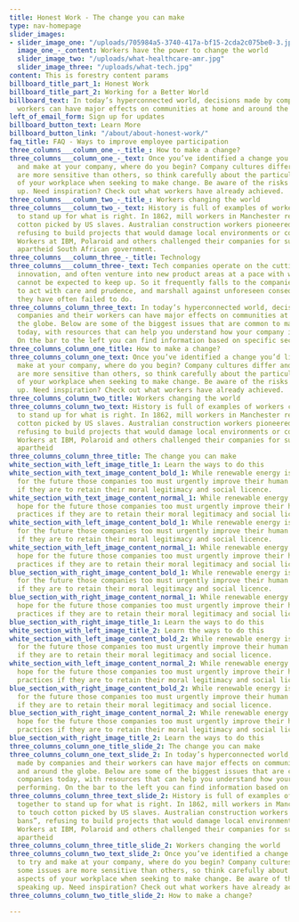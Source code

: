 ```yaml
---
title: Honest Work - The change you can make
type: nav-homepage
slider_images:
- slider_image_one: "/uploads/705984a5-3740-417a-bf15-2cda2c075be0-3.jpg"
  image_one_-_content: Workers have the power to change the world
  slider_image_two: "/uploads/what-healthcare-amr.jpg"
  slider_image_three: "/uploads/what-tech.jpg"
content: This is forestry content params
billboard_title_part_1: Honest Work
billboard_title_part_2: Working for a Better World
billboard_text: In today’s hyperconnected world, decisions made by companies and their
  workers can have major effects on communities at home and around the globe
left_of_email_form: Sign up for updates
billboard_button_text: Learn More
billboard_button_link: "/about/about-honest-work/"
faq_title: FAQ - Ways to improve employee participation
three_columns___column_one_-_title_: How to make a change?
three_columns___column_one_-_text: Once you’ve identified a change you’d like to try
  and make at your company, where do you begin? Company cultures differ and some issues
  are more sensitive than others, so think carefully about the particular aspects
  of your workplace when seeking to make change. Be aware of the risks of speaking
  up. Need inspiration? Check out what workers have already achieved.
three_columns___column_two_-_title_: Workers changing the world
three_columns___column_two_-_text: History is full of examples of workers coming together
  to stand up for what is right. In 1862, mill workers in Manchester refused to touch
  cotton picked by US slaves. Australian construction workers pioneered “green bans”,
  refusing to build projects that would damage local environments or communities.
  Workers at IBM, Polaroid and others challenged their companies for supplying the
  apartheid South African government.
three_columns___column_three_-_title: Technology
three_columns___column_three-_text: Tech companies operate on the cutting edge of
  innovation, and often venture into new product areas at a pace with which regulation
  cannot be expected to keep up. So it frequently falls to the companies themselves
  to act with care and prudence, and marshall against unforeseen consequences; something
  they have often failed to do.
three_columns_column_three_text: In today’s hyperconnected world, decisions made by
  companies and their workers can have major effects on communities at home and around
  the globe. Below are some of the biggest issues that are common to many companies
  today, with resources that can help you understand how your company is performing.
  On the bar to the left you can find information based on specific sectors.
three_columns_column_one_title: How to make a change?
three_columns_column_one_text: Once you’ve identified a change you’d like to try and
  make at your company, where do you begin? Company cultures differ and some issues
  are more sensitive than others, so think carefully about the particular aspects
  of your workplace when seeking to make change. Be aware of the risks of speaking
  up. Need inspiration? Check out what workers have already achieved.
three_columns_column_two_title: Workers changing the world
three_columns_column_two_text: History is full of examples of workers coming together
  to stand up for what is right. In 1862, mill workers in Manchester refused to touch
  cotton picked by US slaves. Australian construction workers pioneered “green bans”,
  refusing to build projects that would damage local environments or communities.
  Workers at IBM, Polaroid and others challenged their companies for supplying the
  apartheid
three_columns_column_three_title: The change you can make
white_section_with_left_image_title_1: Learn the ways to do this
white_section_with_text_image_content_bold_1: While renewable energy is our best hope
  for the future those companies too must urgently improve their human rights practices
  if they are to retain their moral legitimacy and social licence.
white_section_with_text_image_content_normal_1: While renewable energy is our best
  hope for the future those companies too must urgently improve their human rights
  practices if they are to retain their moral legitimacy and social licence.
white_section_with_left_image_content_bold_1: While renewable energy is our best hope
  for the future those companies too must urgently improve their human rights practices
  if they are to retain their moral legitimacy and social licence.
white_section_with_left_image_content_normal_1: While renewable energy is our best
  hope for the future those companies too must urgently improve their human rights
  practices if they are to retain their moral legitimacy and social licence.
blue_section_with_right_image_content_bold_1: While renewable energy is our best hope
  for the future those companies too must urgently improve their human rights practices
  if they are to retain their moral legitimacy and social licence.
blue_section_with_right_image_content_normal_1: While renewable energy is our best
  hope for the future those companies too must urgently improve their human rights
  practices if they are to retain their moral legitimacy and social licence.
blue_section_with_right_image_title_1: Learn the ways to do this
white_section_with_left_image_title_2: Learn the ways to do this
white_section_with_left_image_content_bold_2: While renewable energy is our best hope
  for the future those companies too must urgently improve their human rights practices
  if they are to retain their moral legitimacy and social licence.
white_section_with_left_image_content_normal_2: While renewable energy is our best
  hope for the future those companies too must urgently improve their human rights
  practices if they are to retain their moral legitimacy and social licence.
blue_section_with_right_image_content_bold_2: While renewable energy is our best hope
  for the future those companies too must urgently improve their human rights practices
  if they are to retain their moral legitimacy and social licence.
blue_section_with_right_image_content_normal_2: While renewable energy is our best
  hope for the future those companies too must urgently improve their human rights
  practices if they are to retain their moral legitimacy and social licence.
blue_section_with_right_image_title_2: Learn the ways to do this
three_columns_column_one_title_slide_2: The change you can make
three_columns_column_one_text_slide_2: In today’s hyperconnected world, decisions
  made by companies and their workers can have major effects on communities at home
  and around the globe. Below are some of the biggest issues that are common to many
  companies today, with resources that can help you understand how your company is
  performing. On the bar to the left you can find information based on specific sectors.
three_columns_column_three_text_slide_2: History is full of examples of workers coming
  together to stand up for what is right. In 1862, mill workers in Manchester refused
  to touch cotton picked by US slaves. Australian construction workers pioneered “green
  bans”, refusing to build projects that would damage local environments or communities.
  Workers at IBM, Polaroid and others challenged their companies for supplying the
  apartheid
three_columns_column_three_title_slide_2: Workers changing the world
three_columns_column_two_text_slide_2: Once you’ve identified a change you’d like
  to try and make at your company, where do you begin? Company cultures differ and
  some issues are more sensitive than others, so think carefully about the particular
  aspects of your workplace when seeking to make change. Be aware of the risks of
  speaking up. Need inspiration? Check out what workers have already achieved.
three_columns_column_two_title_slide_2: How to make a change?

---
```

